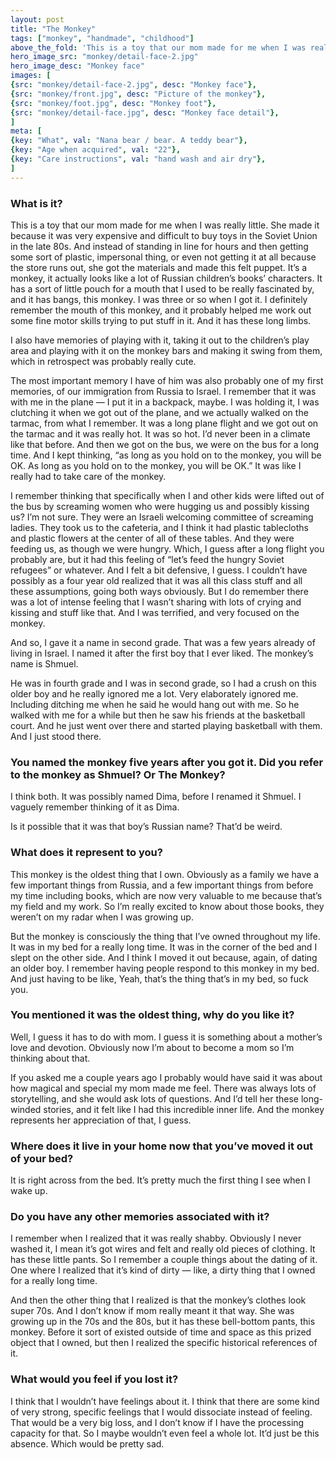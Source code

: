 ```yaml
---
layout: post
title: "The Monkey"
tags: ["monkey", "handmade", "childhood"]
above_the_fold: 'This is a toy that our mom made for me when I was really little. She made it because it was very expensive and difficult to buy toys in the Soviet Union in the late 80s. And instead of standing in line for hours and then getting some sort of plastic, impersonal thing, or even not getting it at all because the store runs out, she got the materials and made this felt puppet.'
hero_image_src: "monkey/detail-face-2.jpg"
hero_image_desc: "Monkey face"
images: [
{src: "monkey/detail-face-2.jpg", desc: "Monkey face"}, 
{src: "monkey/front.jpg", desc: "Picture of the monkey"},
{src: "monkey/foot.jpg", desc: "Monkey foot"},
{src: "monkey/detail-face.jpg", desc: "Monkey face detail"},
]
meta: [
{key: "What", val: "Nana bear / bear. A teddy bear"},
{key: "Age when acquired", val: "22"},
{key: "Care instructions", val: "hand wash and air dry"},
]
---
```


### What is it?
This is a toy that our mom made for me when I was really little. She made it because it was very expensive and difficult to buy toys in the Soviet Union in the late 80s. And instead of standing in line for hours and then getting some sort of plastic, impersonal thing, or even not getting it at all because the store runs out, she got the materials and made this felt puppet. It’s a monkey, it actually looks like a lot of Russian children’s books’ characters. It has a sort of little pouch for a mouth that I used to be really fascinated by, and it has bangs, this monkey. I was three or so when I got it. I definitely remember the mouth of this monkey, and it probably helped me work out some fine motor skills trying to put stuff in it. And it has these long limbs. 

I also have memories of playing with it, taking it out to the children’s play area and playing with it on the monkey bars and making it swing from them, which in retrospect was probably really cute.

The most important memory I have of him was also probably one of my first memories, of our immigration from Russia to Israel. I remember that it was with me in the plane — I put it in a backpack, maybe. I was holding it, I was clutching it when we got out of the plane, and we actually walked on the tarmac, from what I remember. It was a long plane flight and we got out on the tarmac and it was really hot. It was so hot. I’d never been in a climate like that before. And then we got on the bus, we were on the bus for a long time. And I kept thinking, “as long as you hold on to the monkey, you will be OK. As long as you hold on to the monkey, you will be OK.” It was like I really had to take care of the monkey.

I remember thinking that specifically when I and other kids were lifted out of the bus by screaming women who were hugging us and possibly kissing us? I’m not sure. They were an Israeli welcoming committee of screaming ladies. They took us to the cafeteria, and I think it had plastic tablecloths and plastic flowers at the center of all of these tables. And they were feeding us, as though we were hungry. Which, I guess after a long flight you probably are, but it had this feeling of “let’s feed the hungry Soviet refugees” or whatever. And I felt a bit defensive, I guess. I couldn’t have possibly as a four year old realized that it was all this class stuff and all these assumptions, going both ways obviously. But I do remember there was a lot of intense feeling that I wasn’t sharing with lots of crying and kissing and stuff like that. And I was terrified, and very focused on the monkey.

And so, I gave it a name in second grade. That was a few years already of living in Israel. I named it after the first boy that I ever liked. The monkey’s name is Shmuel. 

He was in fourth grade and I was in second grade, so I had a crush on this older boy and he really ignored me a lot. Very elaborately ignored me. Including ditching me when he said he would hang out with me. So he walked with me for a while but then he saw his friends at the basketball court. And he just went over there and started playing basketball with them. And I just stood there. 

### You named the monkey five years after you got it. Did you refer to the monkey as Shmuel? Or The Monkey?

I think both. It was possibly named Dima, before I renamed it Shmuel. I vaguely remember thinking of it as Dima. 

Is it possible that it was that boy’s Russian name? That’d be weird. 

### What does it represent to you?

This monkey is the oldest thing that I own. Obviously as a family we have a few important things from Russia, and a few important things from before my time including books, which are now very valuable to me because that’s my field and my work. So I’m really excited to know about those books, they weren’t on my radar when I was growing up.

But the monkey is consciously the thing that I’ve owned throughout my life. It was in my bed for a really long time. It was in the corner of the bed and I slept on the other side. And I think I moved it out because, again, of dating an older boy. I remember having people respond to this monkey in my bed. And just having to be like, Yeah, that’s the thing that’s in my bed, so fuck you. 

### You mentioned it was the oldest thing, why do you like it?

Well, I guess it has to do with mom. I guess it is something about a mother’s love and devotion. Obviously now I’m about to become a mom so I’m thinking about that.

If you asked me a couple years ago I probably would have said it was about how magical and special my mom made me feel. There was always lots of storytelling, and she would ask lots of questions. And I’d tell her these long-winded stories, and it felt like I had this incredible inner life. And the monkey represents her appreciation of that, I guess.

### Where does it live in your home now that you’ve moved it out of your bed?

It is right across from the bed. It’s pretty much the first thing I see when I wake up.

### Do you have any other memories associated with it?

I remember when I realized that it was really shabby. Obviously I never washed it, I mean it’s got wires and felt and really old pieces of clothing. It has these little pants. So I remember a couple things about the dating of it. One where I realized that it’s kind of dirty — like, a dirty thing that I owned for a really long time. 

And then the other thing that I realized is that the monkey’s clothes look super 70s. And I don’t know if mom really meant it that way. She was growing up in the 70s and the 80s, but it has these bell-bottom pants, this monkey. Before it sort of existed outside of time and space as this prized object that I owned, but then I realized the specific historical references of it.

### What would you feel if you lost it?

I think that I wouldn’t have feelings about it. I think that there are some kind of very strong, specific feelings that I would dissociate instead of feeling. That would be a very big loss, and I don’t know if I have the processing capacity for that. So I maybe wouldn’t even feel a whole lot. It’d just be this absence. Which would be pretty sad.
